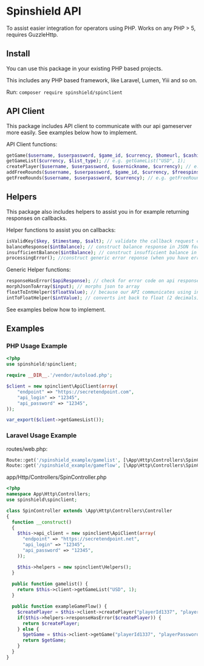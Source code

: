 # Spinshield API
To assist easier integration for operators using PHP. Works on any PHP > 5, requires GuzzleHttp.

## Install
You can use this package in your existing PHP based projects. 

This includes any PHP based framework, like Laravel, Lumen, Yiii and so on.

Run:
`composer require spinshield/spinclient`

## API Client
This package includes API client to communicate with our api gameserver more easily. See examples below how to implement.

API Client functions:
```php
getGame($username, $userpassword, $game_id, $currency, $homeurl, $cashierurl,$play_for_fun, $lang); // returns game URL, e.g. openGame("player123", "playerPass123", "platipus/egyptiangold", "USD", "https://casino.com", "https://casino.com/deposit", 0, "en");
getGameList($currency, $list_type); // e.g. getGameList("USD", 1);
createPlayer($username, $userpassword, $usernickname, $currency); // e.g. createPlayer("player123", "playerPass123", "Malone", "USD");
addFreeRounds($username, $userpassword, $game_id, $currency, $freespins, $betlevel); // e.g. addFreeRounds("player123", "playerPass123", "platipus/egyptiangold", "USD", 10, 0);
getFreeRounds($username, $userpassword, $currency); // e.g. getFreeRounds("player123", "playerPass123", "USD");
```

## Helpers
This package also includes helpers to assist you in for example returning responses on callbacks. 

Helper functions to assist you on callbacks:
```php
isValidKey($key, $timestamp, $salt); // validate the callback request coming from our gameserver, take 'key', 'timestamp' from each callback and salt from your apikey configuration in backoffice
balanceResponse($intBalance); // construct balance response in JSON format
insufficientBalance($intBalance); // construct insufficient balance in JSON format
processingError(); //construct generic error reponse (when you have error processing callback) in JSON format
```

Generic Helper functions:
```php
responseHasError($apiResponse); // check for error code on api responses
morphJsonToArray($input); // morphs json to array
floatToIntHelper($floatValue); // because our API communicates using int value in cents, this can assist you to convert for example ($) 2.00 to 200 securely
intToFloatHelper($intValue); // converts int back to float (2 decimals)
```

See examples below how to implement.
## Examples
### PHP Usage Example
```php
<?php
use spinshield/spinclient;

require __DIR__.'/vendor/autoload.php';

$client = new spinclient\ApiClient(array(
    "endpoint" => "https://secretendpoint.com",
    "api_login" => "12345",
    "api_password" => "12345",
));

var_export($client->getGamesList());
```

### Laravel Usage Example
routes/web.php:
```php
Route::get('/spinshield_example/gamelist', [\App\Http\Controllers\SpinController::class, 'gamelist']);
Route::get('/spinshield_example/gameflow', [\App\Http\Controllers\SpinController::class, 'gameflow']);

```

app/Http/Controllers/SpinController.php
```php
<?php
namespace App\Http\Controllers;
use spinshield\spinclient;

class SpinController extends \App\Http\Controllers\Controller
{
  function __construct()
  {
    $this->api_client = new spinclient\ApiClient(array(
      "endpoint" => "https://secretendpoint.net",
      "api_login" => "12345",
      "api_password" => "12345",
    ));

    $this->helpers = new spinclient\Helpers();
  }
  
  public function gamelist() {
    return $this->client->getGameList("USD", 1);
  }

  public function exampleGameFlow() {
    $createPlayer = $this->client->createPlayer("playerId1337", "playerPassword", "Tiernan", "USD");
    if($this->helpers->responseHasError($createPlayer)) {
      return $createPlayer;
    } else {
      $getGame = $this->client->getGame("playerId1337", "playerPassword", "platipus/egyptiangold", "USD", "https://casino.com", "https://casino.com/deposit", 0, "en");
      return $getGame;
    }
  }
}
```





